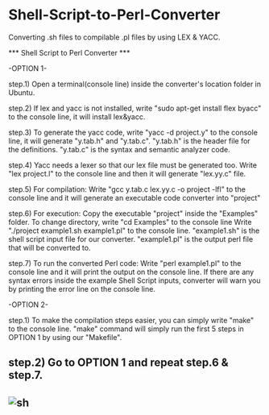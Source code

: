 # Shell-Script-to-Perl-Converter

Converting .sh files to compilable .pl files by using LEX &amp; YACC.

*** Shell Script to Perl Converter ***

-OPTION 1-

step.1) Open a terminal(console line) inside the converter's location folder in Ubuntu.

step.2) If lex and yacc is not installed, write "sudo apt-get install flex byacc" to the console line, it will install lex&yacc.

step.3) To generate the yacc code, write "yacc -d project.y" to the console line, it will generate "y.tab.h" and "y.tab.c".
	"y.tab.h" is the header file for the definitions. 
	"y.tab.c" is the syntax and semantic analyzer code.

step.4) Yacc needs a lexer so that our lex file must be generated too.
	Write "lex project.l" to the console line and then it will generate "lex.yy.c" file.

step.5) For compilation:
	Write "gcc y.tab.c lex.yy.c -o project -lfl" to the console line and it will generate an executable code converter into "project"

step.6) For execution:
	Copy the executable "project" inside the "Examples" folder.
	To change directory, write "cd Examples" to the console line
	Write "./project example1.sh example1.pl" to the console line.
	"example1.sh" is the shell script input file for our converter.
	"example1.pl" is the output perl file that will be converted to.

step.7) To run the converted Perl code:
	Write "perl example1.pl" to the console line and it will print the output on the console line.
	If there are any syntax errors inside the example Shell Script inputs, converter will warn you by printing the error line on the console line.

-OPTION 2-

step.1) To make the compilation steps easier, you can simply write "make" to the console line.
	"make" command will simply run the first 5 steps in OPTION 1 by using our "Makefile".

step.2) Go to OPTION 1 and repeat step.6 & step.7.
--------------------------------------------------
![sh](https://user-images.githubusercontent.com/31376025/54943171-cc442f80-4f41-11e9-9c3c-e2444e646f1c.jpg)
--------------------------------------------------
